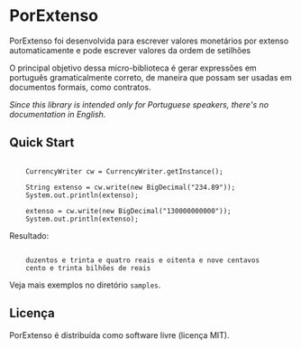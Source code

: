 PorExtenso
==========

PorExtenso foi desenvolvida para escrever valores monetários por extenso automaticamente e pode escrever valores da ordem de setilhões

O principal objetivo dessa micro-biblioteca é gerar expressões em português gramaticalmente correto, de maneira que possam ser usadas em documentos formais, como contratos.  

*Since this library is intended only for Portuguese speakers, there's no documentation in English.*

## Quick Start

```

	CurrencyWriter cw = CurrencyWriter.getInstance();
	
	String extenso = cw.write(new BigDecimal("234.89"));
	System.out.println(extenso);
	
	extenso = cw.write(new BigDecimal("130000000000"));
	System.out.println(extenso);
```

Resultado:

```

	duzentos e trinta e quatro reais e oitenta e nove centavos
	cento e trinta bilhões de reais
```

Veja mais exemplos no diretório `samples`.


## Licença

PorExtenso é distribuída como software livre (licença MIT).
